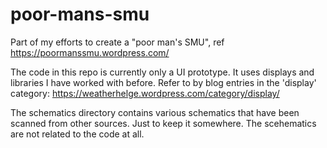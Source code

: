 # poor-mans-smu
Part of my efforts to create a "poor man's SMU", ref https://poormanssmu.wordpress.com/

The code in this repo is currently only a UI prototype. It uses displays and libraries I have worked with before. Refer to by blog entries in the 'display' category: https://weatherhelge.wordpress.com/category/display/


The schematics directory contains various schematics that have been scanned from other sources.
Just to keep it somewhere. The scehematics are not related to the code at all.
